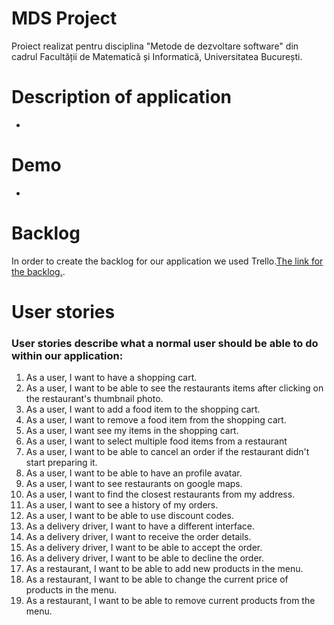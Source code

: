 # MDS Project

Proiect realizat pentru disciplina "Metode de dezvoltare software" din cadrul Facultății de Matematică și Informatică, Universitatea București.

# Description of application

-

# Demo

-

# Backlog

In order to create the backlog for our application we used Trello.[The link for the backlog.](https://trello.com/b/9RWTZwVI/mds-project).


# User stories

### User stories describe what a normal user should be able to do within our application:

1. As a user, I want to have a shopping cart.
2. As a user, I want to be able to see the restaurants items after clicking on the restaurant's thumbnail photo.
3. As a user, I want to add a food item to the shopping cart.
4. As a user, I want to remove a food item from the shopping cart.
5. As a user, I want see my items in the shopping cart.
6. As a user, I want to select multiple food items from a restaurant
7. As a user, I want to be able to cancel an order if the restaurant didn't start preparing it.
8. As a user, I want to be able to have an profile avatar. 
9. As a user, I want to see restaurants on google maps.
10. As a user, I want to find the closest restaurants from my address.
11. As a user, I want to see a history of my orders.
12. As a user, I want to be able to use discount codes.
13. As a delivery driver, I want to have a different interface.
14. As a delivery driver, I want to receive the order details.
15. As a delivery driver, I want to be able to accept the order.
16. As a delivery driver, I want to be able to decline the order.
17. As a restaurant, I want to be able to add new products  in the menu.
18. As a restaurant, I want to be able to change the current price of products in the menu.
19. As a restaurant, I want to be able to remove current products from the menu. 

